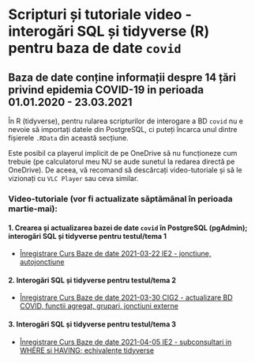 # Scripturi și tutoriale video - interogări SQL și tidyverse (R) pentru baza de date `covid`

## Baza de date conține informații despre 14 țări privind epidemia COVID-19 in perioada 01.01.2020 - 23.03.2021

În R (tidyverse), pentru rularea scripturilor de interogare a BD `covid` nu e nevoie să importați datele din PostgreSQL, ci puteți încarca unul dintre fișierele `.RData` din această secțiune.

Este posibil ca playerul implicit de pe OneDrive să nu funcționeze cum trebuie (pe calculatorul meu NU se aude sunetul la redarea directă pe OneDrive). De aceea, vă recomand să descărcați video-tutoriale și să le vizionați cu `VLC Player` sau ceva similar.

### Video-tutoriale (vor fi actualizate săptămânal în perioada martie-mai):

#### 1. Crearea și actualizarea bazei de date `covid` în PostgreSQL (pgAdmin); interogări SQL și tidyverse pentru testul/tema 1
- [Înregistrare Curs Baze de date 2021-03-22 IE2 - jonctiune, autojonctiune](https://1drv.ms/v/s!AgPvmBEDzTOSit8Sg6HW1Yao_F6dJQ?e=e9Qa4a)

#### 2. Interogări SQL și tidyverse pentru testul/tema 2
- [Înregistrare Curs Baze de date 2021-03-30 CIG2 - actualizare BD COVID, functii agregat, grupari, jonctiuni externe](https://1drv.ms/v/s!AgPvmBEDzTOSiuENBJbqWxJC6EqDyQ?e=JC7FCg)

#### 3. Interogări SQL și tidyverse pentru testul/tema 3
- [Înregistrare Curs Baze de date 2021-04-05 IE2 - subconsultari in WHERE si HAVING; echivalențe tidyverse](https://1drv.ms/u/s!AgPvmBEDzTOSiuEtjqqdm39QXwjd4A?e=d2vVdf)
